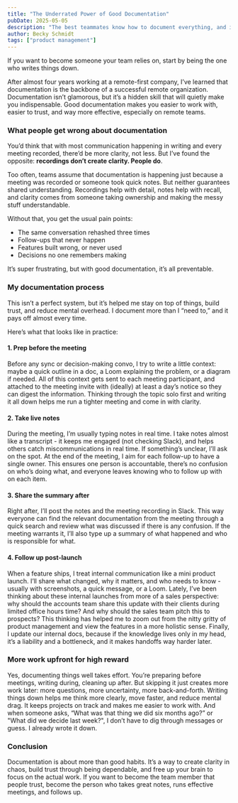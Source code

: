 ```yaml
---  
title: "The Underrated Power of Good Documentation"  
pubDate: 2025-05-05  
description: "The best teammates know how to document everything, and it’s a skill that can make all the difference. Here’s how I use it to stay organized and keep projects on track."  
author: Becky Schmidt
tags: ["product management"]
---
```

If you want to become someone your team relies on, start by being the one who writes things down.

After almost four years working at a remote-first company, I’ve learned that documentation is the backbone of a successful remote organization. Documentation isn’t glamorous, but it’s a hidden skill that will quietly make you indispensable. Good documentation makes you easier to work with, easier to trust, and way more effective, especially on remote teams.

### **What people get wrong about documentation**

You’d think that with most communication happening in writing and every meeting recorded, there’d be more clarity, not less. But I’ve found the opposite: **recordings don’t create clarity. People do**.

Too often, teams assume that documentation is happening just because a meeting was recorded or someone took quick notes. But neither guarantees shared understanding. Recordings help with detail, notes help with recall, and clarity comes from someone taking ownership and making the messy stuff understandable.

Without that, you get the usual pain points:

* The same conversation rehashed three times  
* Follow-ups that never happen  
* Features built wrong, or never used  
* Decisions no one remembers making

It’s super frustrating, but with good documentation, it’s all preventable.

### **My documentation process**

This isn’t a perfect system, but it’s helped me stay on top of things, build trust, and reduce mental overhead. I document more than I “need to,” and it pays off almost every time.

Here’s what that looks like in practice:

#### **1\. Prep before the meeting**

Before any sync or decision-making convo, I try to write a little context: maybe a quick outline in a doc, a Loom explaining the problem, or a diagram if needed. All of this context gets sent to each meeting participant, and attached to the meeting invite with (ideally) at least a day’s notice so they can digest the information. Thinking through the topic solo first and writing it all down helps me run a tighter meeting and come in with clarity.

#### **2\. Take live notes**

During the meeting, I’m usually typing notes in real time. I take notes almost like a transcript \- it keeps me engaged (not checking Slack), and helps others catch miscommunications in real time. If something’s unclear, I’ll ask on the spot. At the end of the meeting, I aim for each follow-up to have a single owner. This ensures one person is accountable, there’s no confusion on who’s doing what, and everyone leaves knowing who to follow up with on each item.

#### **3\. Share the summary after**

Right after, I’ll post the notes and the meeting recording in Slack. This way everyone can find the relevant documentation from the meeting through a quick search and  review what was discussed if there is any confusion. If the meeting warrants it, I’ll also type up a summary of what happened and who is responsible for what.

#### **4\. Follow up post-launch**

When a feature ships, I treat internal communication like a mini product launch. I’ll share what changed, why it matters, and who needs to know \- usually with screenshots, a quick message, or a Loom. Lately, I’ve been thinking about these internal launches from more of a sales perspective: why should the accounts team share this update with their clients during limited office hours time? And why should the sales team pitch this to prospects? This thinking has helped me to zoom out from the nitty gritty of product management and view the features in a more holistic sense. Finally, I update our internal docs, because if the knowledge lives only in my head, it’s a liability and a bottleneck, and it makes handoffs way harder later.

### **More work upfront for high reward**

Yes, documenting things well takes effort. You’re preparing before meetings, writing during, cleaning up after. But skipping it just creates more work later: more questions, more uncertainty, more back-and-forth. Writing things down helps me think more clearly, move faster, and reduce mental drag. It keeps projects on track and makes me easier to work with. And when someone asks, “What was that thing we did six months ago?” or "What did we decide last week?", I don’t have to dig through messages or guess. I already wrote it down.

### **Conclusion**

Documentation is about more than good habits. It’s a way to create clarity in chaos, build trust through being dependable, and free up your brain to focus on the actual work. If you want to become the team member that people trust, become the person who takes great notes, runs effective meetings, and follows up.